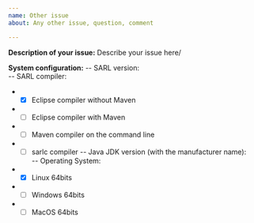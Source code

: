 ```yaml
---
name: Other issue
about: Any other issue, question, comment

---
```


**Description of your issue:**
Describe your issue here/

**System configuration:**
-- SARL version:	
-- SARL compiler:	
-  - [x] Eclipse compiler without Maven	
-  - [ ] Eclipse compiler with Maven	
-  - [ ] Maven compiler on the command line	
-  - [ ] sarlc compiler	
-- Java JDK version (with the manufacturer name):	
-- Operating System:	
-  - [x] Linux 64bits	
-  - [ ] Windows 64bits	
-  - [ ] MacOS 64bits
